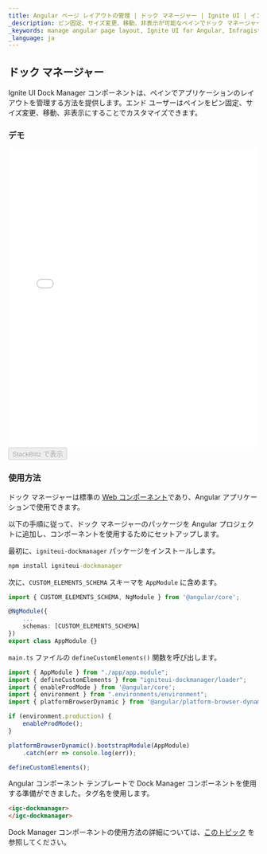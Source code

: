 ```yaml
---
title: Angular ページ レイアウトの管理 | ドック マネージャー | Ignite UI | インフラジスティックス
_description: ピン固定、サイズ変更、移動、非表示が可能なペインでドック マネージャーを使用して Angular アプリケーションのレイアウトをカスタマイズする方法を説明します。
_keywords: manage angular page layout, Ignite UI for Angular, Infragistics, Angular ページ レイアウトの管理, インフラジスティックス
_language: ja
---
```

## ドック マネージャー

Ignite UI Dock Manager コンポーネントは、ペインでアプリケーションのレイアウトを管理する方法を提供します。エンド ユーザーはペインをピン固定、サイズ変更、移動、非表示にすることでカスタマイズできます。

### デモ

<div class="sample-container loading" style="height: 600px">
    <iframe id="dock-manager-overview-iframe" src='{environment:demosBaseUrl}/layouts/dock-manager-sample' width="100%" height="100%" seamless frameBorder="0" onload="onXPlatSampleIframeContentLoaded(this);"></iframe>
</div>
<div>
    <button data-localize="stackblitz" disabled class="stackblitz-btn" data-iframe-id="dock-manager-overview-iframe" data-demos-base-url="{environment:demosBaseUrl}">StackBlitz で表示
    </button>
</div>

<div class="divider--half"></div>


### 使用方法
ドック マネージャーは標準の [Web コンポーネント](https://developer.mozilla.org/ja-JP/docs/Web/Web_Components)であり、Angular アプリケーションで使用できます。

以下の手順に従って、ドック マネージャーのパッケージを Angular プロジェクトに追加し、コンポーネントを使用するためにセットアップします。

最初に、`igniteui-dockmanager` パッケージをインストールします。

```cmd
npm install igniteui-dockmanager
```

次に、`CUSTOM_ELEMENTS_SCHEMA` スキーマを `AppModule` に含めます。

```typescript
import { CUSTOM_ELEMENTS_SCHEMA, NgModule } from '@angular/core';

@NgModule({
    ...
    schemas: [CUSTOM_ELEMENTS_SCHEMA]
})
export class AppModule {}
```
`main.ts` ファイルの `defineCustomElements()` 関数を呼び出します。

```typescript
import { AppModule } from "./app/app.module";
import { defineCustomElements } from "igniteui-dockmanager/loader";
import { enableProdMode } from '@angular/core';
import { environment } from ".environments/environment";
import { platformBrowserDynamic } from '@angular/platform-browser-dynamic';

if (environment.production) {
    enableProdMode();
}

platformBrowserDynamic().bootstrapModule(AppModule)
    .catch(err => console.log(err));

defineCustomElements();
```

Angular コンポーネント テンプレートで Dock Manager コンポーネントを使用する準備ができました。タグ名を使用します。

```html
<igc-dockmanager>
</igc-dockmanager>
```

Dock Manager コンポーネントの使用方法の詳細については、[このトピック]({environment:infragisticsBaseUrl}/products/ignite-ui-web-components/web-components/components/dock-manager.html) を参照してください。
